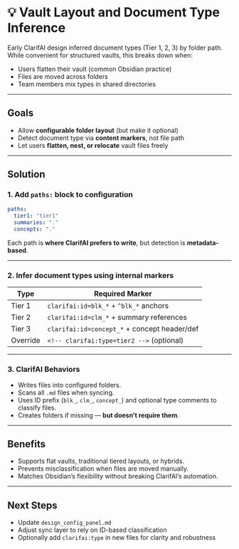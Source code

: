 # 💡 Vault Layout and Document Type Inference

Early ClarifAI design inferred document types (Tier 1, 2, 3) by folder path. While convenient for structured vaults, this breaks down when:

- Users flatten their vault (common Obsidian practice)
- Files are moved across folders
- Team members mix types in shared directories

---

## Goals

- Allow **configurable folder layout** (but make it optional)
- Detect document type via **content markers**, not file path
- Let users **flatten, nest, or relocate** vault files freely

---

## Solution

### 1. Add `paths:` block to configuration

```yaml
paths:
  tier1: "tier1"
  summaries: "."
  concepts: "."
````

Each path is **where ClarifAI prefers to write**, but detection is **metadata-based**.

---

### 2. Infer document types using internal markers

| Type     | Required Marker                              |
| -------- | -------------------------------------------- |
| Tier 1   | `clarifai:id=blk_*` + `^blk_*` anchors       |
| Tier 2   | `clarifai:id=clm_*` + summary references     |
| Tier 3   | `clarifai:id=concept_*` + concept header/def |
| Override | `<!-- clarifai:type=tier2 -->` (optional)    |

---

### 3. ClarifAI Behaviors

* Writes files into configured folders.
* Scans all `.md` files when syncing.
* Uses ID prefix (`blk_`, `clm_`, `concept_`) and optional type comments to classify files.
* Creates folders if missing — **but doesn’t require them**.

---

## Benefits

* Supports flat vaults, traditional tiered layouts, or hybrids.
* Prevents misclassification when files are moved manually.
* Matches Obsidian’s flexibility without breaking ClarifAI’s automation.

---

## Next Steps

* Update `design_config_panel.md`
* Adjust sync layer to rely on ID-based classification
* Optionally add `clarifai:type` in new files for clarity and robustness
